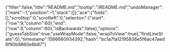 {"filter":false,"title":"README.md","tooltip":"/README.md","undoManager":{"mark":-1,"position":-1,"stack":[]},"ace":{"folds":[],"scrolltop":0,"scrollleft":0,"selection":{"start":{"row":9,"column":60},"end":{"row":9,"column":60},"isBackwards":false},"options":{"guessTabSize":true,"useWrapMode":false,"wrapToView":true},"firstLineState":0},"timestamp":1566660934392,"hash":"bc1a7fa12195836e5f6ac47aed6f90b9860e8b87"}
